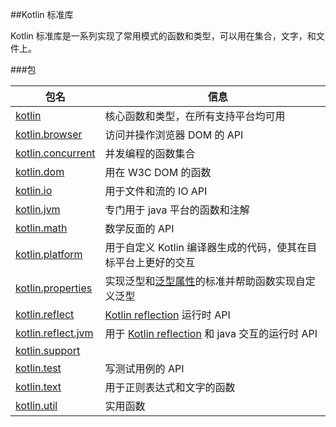 ##Kotlin 标准库

Kotlin 标准库是一系列实现了常用模式的函数和类型，可以用在集合，文字，和文件上。

###包

包名      |　信息
--- |---
[kotlin](http://kotlinlang.org/api/latest/jvm/stdlib/kotlin/index.html) | 核心函数和类型，在所有支持平台均可用
[kotlin.browser](http://kotlinlang.org/api/latest/jvm/stdlib/kotlin.browser/index.html) | 访问并操作浏览器 DOM 的 API
[kotlin.concurrent](http://kotlinlang.org/api/latest/jvm/stdlib/kotlin.concurrent/index.html) | 并发编程的函数集合
[kotlin.dom](http://kotlinlang.org/api/latest/jvm/stdlib/kotlin.dom/index.html) | 用在 W3C DOM 的函数
[kotlin.io](http://kotlinlang.org/api/latest/jvm/stdlib/kotlin.io/index.html) | 用于文件和流的 IO API
[kotlin.jvm](http://kotlinlang.org/api/latest/jvm/stdlib/kotlin.jvm/index.html) | 专门用于 java 平台的函数和注解
[kotlin.math](http://kotlinlang.org/api/latest/jvm/stdlib/kotlin.math/index.html) | 数学反面的 API
[kotlin.platform](http://kotlinlang.org/api/latest/jvm/stdlib/kotlin.platform/index.html) | 用于自定义 Kotlin 编译器生成的代码，使其在目标平台上更好的交互
[kotlin.properties](http://kotlinlang.org/api/latest/jvm/stdlib/kotlin.properties/index.html) | 实现泛型和[泛型属性](http://kotlinlang.org/docs/reference/delegated-properties.html)的标准并帮助函数实现自定义泛型
[kotlin.reflect](http://kotlinlang.org/api/latest/jvm/stdlib/kotlin.reflect/index.html) | [Kotlin reflection](http://kotlinlang.org/docs/reference/reflection.html) 运行时 API
[kotlin.reflect.jvm](http://kotlinlang.org/api/latest/jvm/stdlib/kotlin.reflect.jvm/index.html) | 用于 [Kotlin reflection](http://kotlinlang.org/docs/reference/reflection.html) 和 java 交互的运行时 API
[kotlin.support](http://kotlinlang.org/api/latest/jvm/stdlib/kotlin.support/index.html) | 
[kotlin.test](http://kotlinlang.org/api/latest/jvm/stdlib/kotlin.test/index.html) | 写测试用例的 API
[kotlin.text](http://kotlinlang.org/api/latest/jvm/stdlib/kotlin.text/index.html) | 用于正则表达式和文字的函数
[kotlin.util](http://kotlinlang.org/api/latest/jvm/stdlib/kotlin.util/index.html) | 实用函数